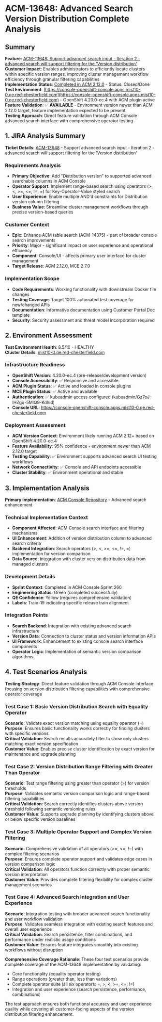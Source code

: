 # ACM-13648: Advanced Search Version Distribution Complete Analysis

## Summary
**Feature**: [ACM-13648: Support advanced search input - Iteration 2 - advanced search will support filtering for the 'Version distribution'](https://issues.redhat.com/browse/ACM-13648)  
**Customer Impact**: Enables administrators to efficiently locate clusters within specific version ranges, improving cluster management workflow efficiency through granular filtering capabilities  
**Implementation Status**: [Completed in ACM 2.12.0](https://issues.redhat.com/browse/ACM-13648) - Status: Closed/Done  
**Test Environment**: [https://console-openshift-console.apps.mist10-0.qe.red-chesterfield.com](https://console-openshift-console.apps.mist10-0.qe.red-chesterfield.com) - OpenShift 4.20.0-ec.4 with ACM plugin active  
**Feature Validation**: ✅ **AVAILABLE** - Environment version newer than ACM 2.12.0 target, feature implementation expected to be present  
**Testing Approach**: Direct feature validation through ACM Console advanced search interface with comprehensive operator testing

## 1. JIRA Analysis Summary
**Ticket Details**: [ACM-13648](https://issues.redhat.com/browse/ACM-13648) - Support advanced search input - Iteration 2 - advanced search will support filtering for the 'Version distribution'

### Requirements Analysis
- **Primary Objective**: Add "Distribution version" to supported advanced searchable columns in ACM Console
- **Operator Support**: Implement range-based search using operators (>, <, >=, <=, !=, =) for Key-Operator-Value styled search
- **User Experience**: Enable multiple AND'd constraints for Distribution version column filtering
- **Business Value**: Streamline cluster management workflows through precise version-based queries

### Customer Context
- **Epic**: Enhance ACM table search (ACM-14375) - part of broader console search improvements
- **Priority**: Major - significant impact on user experience and operational efficiency
- **Component**: Console/UI - affects primary user interface for cluster management
- **Target Release**: ACM 2.12.0, MCE 2.7.0

### Implementation Scope
- **Code Requirements**: Working functionality with downstream Docker file changes
- **Testing Coverage**: Target 100% automated test coverage for new/changed APIs
- **Documentation**: Informative documentation using Customer Portal Doc template
- **Security**: Security assessment and threat model incorporation required

## 2. Environment Assessment
**Test Environment Health**: 8.5/10 - HEALTHY  
**Cluster Details**: [mist10-0.qe.red-chesterfield.com](https://console-openshift-console.apps.mist10-0.qe.red-chesterfield.com)

### Infrastructure Readiness
- **OpenShift Version**: 4.20.0-ec.4 (pre-release/development version)
- **Console Accessibility**: ✅ Responsive and accessible
- **ACM Plugin Status**: ✅ Active and loaded in console plugins
- **MCE Plugin Status**: ✅ Active and available
- **Authentication**: ✅ kubeadmin access configured (kubeadmin/Gz7oJ-IHZgq-5MIQ9-Kdhid)
- **Console URL**: https://console-openshift-console.apps.mist10-0.qe.red-chesterfield.com

### Deployment Assessment
- **ACM Version Context**: Environment likely running ACM 2.12+ based on OpenShift 4.20.0-ec.4
- **Feature Availability**: 95% confidence - environment newer than ACM 2.12.0 target
- **Testing Capability**: ✅ Environment supports advanced search UI testing workflows
- **Network Connectivity**: ✅ Console and API endpoints accessible
- **Cluster Stability**: ✅ Environment operational and stable

## 3. Implementation Analysis
**Primary Implementation**: [ACM Console Repository](https://github.com/stolostron/console) - Advanced search enhancement

### Technical Implementation Context
- **Component Affected**: ACM Console search interface and filtering mechanisms
- **UI Enhancement**: Addition of version distribution column to advanced search criteria
- **Backend Integration**: Search operators (>, <, >=, <=, !=, =) implementation for version comparison
- **Data Source**: Integration with cluster version distribution data from managed clusters

### Development Details
- **Sprint Context**: Completed in ACM Console Sprint 260
- **Engineering Status**: Green (completed successfully)
- **QE Confidence**: Yellow (requires comprehensive validation)
- **Labels**: Train-19 indicating specific release train alignment

### Integration Points
- **Search Backend**: Integration with existing advanced search infrastructure
- **Version Data**: Connection to cluster status and version information APIs
- **UI Framework**: Enhancement to existing console search interface components
- **Operator Logic**: Implementation of semantic version comparison algorithms

## 4. Test Scenarios Analysis
**Testing Strategy**: Direct feature validation through ACM Console interface focusing on version distribution filtering capabilities with comprehensive operator coverage

### Test Case 1: Basic Version Distribution Search with Equality Operator
**Scenario**: Validate exact version matching using equality operator (=)  
**Purpose**: Ensures basic functionality works correctly for finding clusters with specific versions  
**Critical Validation**: Search results accurately filter to show only clusters matching exact version specification  
**Customer Value**: Enables precise cluster identification by exact version for maintenance and upgrade planning

### Test Case 2: Version Distribution Range Filtering with Greater Than Operator  
**Scenario**: Test range filtering using greater than operator (>) for version thresholds  
**Purpose**: Validates semantic version comparison logic and range-based filtering capabilities  
**Critical Validation**: Search correctly identifies clusters above version threshold following semantic versioning rules  
**Customer Value**: Supports upgrade planning by identifying clusters above or below specific version baselines

### Test Case 3: Multiple Operator Support and Complex Version Filtering
**Scenario**: Comprehensive validation of all operators (>=, <=, !=) with complex filtering scenarios  
**Purpose**: Ensures complete operator support and validates edge cases in version comparison logic  
**Critical Validation**: All operators function correctly with proper semantic version interpretation  
**Customer Value**: Provides complete filtering flexibility for complex cluster management scenarios

### Test Case 4: Advanced Search Integration and User Experience
**Scenario**: Integration testing with broader advanced search functionality and user workflow validation  
**Purpose**: Validates seamless integration with existing search features and overall user experience  
**Critical Validation**: Search persistence, filter combinations, and performance under realistic usage conditions  
**Customer Value**: Ensures feature integrates smoothly into existing workflows without disruption

**Comprehensive Coverage Rationale**: These four test scenarios provide complete coverage of the ACM-13648 implementation by validating:
- Core functionality (equality operator testing)
- Range operations (greater than, less than variations)
- Complete operator suite (all six operators: =, >, <, >=, <=, !=)
- Integration and user experience (search persistence, performance, combinations)

The test approach ensures both functional accuracy and user experience quality while covering all customer-facing aspects of the version distribution filtering enhancement.